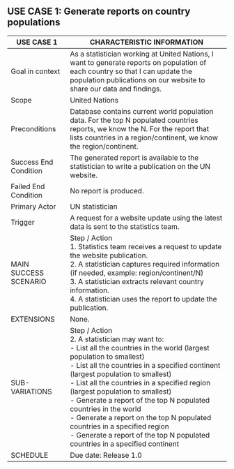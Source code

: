 ## USE CASE 1: Generate reports on country populations

| USE CASE 1 | CHARACTERISTIC INFORMATION |   
| --------------- | ------------ | 
| Goal in context | As a statistician working at United Nations, I want to generate reports on population of each country so that I can update the population publications on our website to share our data and findings.             |
| Scope           | United Nations            |
| Preconditions | Database contains current world population data. For the top N populated countries reports, we know the N. For the report that lists countries in a region/continent, we know the region/continent. |
| Success End Condition | The generated report is available to the statistician to write a publication on the UN website.   |
| Failed End Condition | No report is produced. |
| Primary Actor | UN statistician  |
| Trigger         | A request for a website update using the latest data is sent to the statistics team. |
| MAIN SUCCESS SCENARIO | Step / Action <br>1. Statistics team receives a request to update the website publication. <br> 2. A statistician captures required information (if needed, example: region/continent/N) <br> 3. A statistician extracts relevant country information. <br> 4. A statistician uses the report to update the publication. |
| EXTENSIONS  | None. |
| SUB-VARIATIONS | Step / Action <br>2. A statistician may want to: <br> - List all the countries in the world (largest population to smallest) <br> - List all the countries in a specified continent (largest population to smallest) <br> - List all the countries in a specified region (largest population to smallest) <br> - Generate a report of the top N populated countries in the world <br> - Generate a report on the top N populated countries in a specified region <br> - Generate a report of the top N populated countries in a specified continent |
| SCHEDULE | Due date: Release 1.0 |
